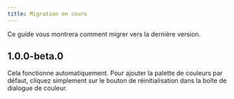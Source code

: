 ```yaml
---
title: Migration en cours
---
```


Ce guide vous montrera comment migrer vers la dernière version.

## 1.0.0-beta.0

Cela fonctionne automatiquement. Pour ajouter la palette de couleurs par défaut, cliquez simplement sur le bouton de réinitialisation dans la boîte de dialogue de couleur.
